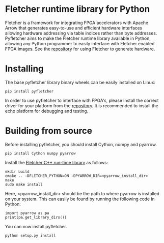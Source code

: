 # Fletcher runtime library for Python
Fletcher is a framework for integrating FPGA accelerators with Apache Arrow that generates easy-to-use and efficient 
hardware interfaces allowing hardware addressing via table indices rather than byte addresses. Pyfletcher aims to make 
the Fletcher runtime library available in Python, allowing any Python programmer to easily interface with Fletcher 
enabled FPGA images. See the [repository](https://github.com/abs-tudelft/fletcher) for using Fletcher to generate 
hardware.

# Installing
The base pyfletcher library binary wheels can be easily installed on Linux:

```console
pip install pyfletcher
```

In order to use pyfletcher to interface with FPGA's, please install the correct driver for your platform from the 
[repository](https://github.com/abs-tudelft/fletcher/tree/develop/platforms). It is recommended to install the echo 
platform for debugging and testing.

# Building from source
Before installing pyfletcher, you should install Cython, numpy and pyarrow.

```console
pip install Cython numpy pyarrow
```

Install the [Fletcher C++ run-time library](https://github.com/abs-tudelft/fletcher/tree/develop/runtime/cpp) as 
follows:

```console
mkdir build
cmake .. -DFLETCHER_PYTHON=ON -DPYARROW_DIR=<pyarrow_install_dir>
make
sudo make install
```

Here, <pyarrow\_install\_dir> should be the path to where pyarrow is installed on your system. This can easily be 
found by running the following code in Python:

    import pyarrow as pa
    print(pa.get_library_dirs())

You can now install pyfletcher.

```console
python setup.py install
```
